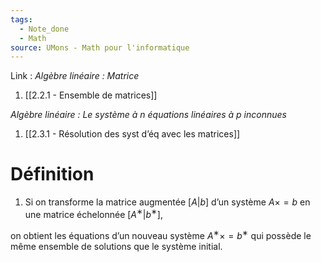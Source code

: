 ```yaml
---
tags:
  - Note_done
  - Math
source: UMons - Math pour l'informatique
---
```


Link :
_Algèbre linéaire : Matrice_
1. [[2.2.1 - Ensemble de matrices]]

_Algèbre linéaire : Le système à n équations linéaires à p inconnues_ 
1. [[2.3.1 - Résolution des syst d’éq avec les matrices]]

# Définition
1. Si on transforme la matrice augmentée $[A|b]$ d’un système $A\times = b$ en une matrice échelonnée $[A^∗ |b^∗ ]$, 

on obtient les équations d’un nouveau système $A^∗ \times = b^∗$ qui possède le même ensemble de solutions que le système initial.
